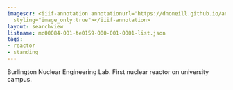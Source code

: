 ```yaml
---
imagescr: <iiif-annotation annotationurl="https://dnoneill.github.io/annotate/annotations/mc00084-001-te0159-000-001-0001-002.json"
  styling="image_only:true"></iiif-annotation>
layout: searchview
listname: mc00084-001-te0159-000-001-0001-list.json
tags:
- reactor
- standing
---
```

Burlington Nuclear Engineering Lab.
First nuclear reactor on university campus.
